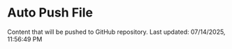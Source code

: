 # Auto Push File

Content that will be pushed to GitHub repository.
Last updated: 07/14/2025, 11:56:49 PM